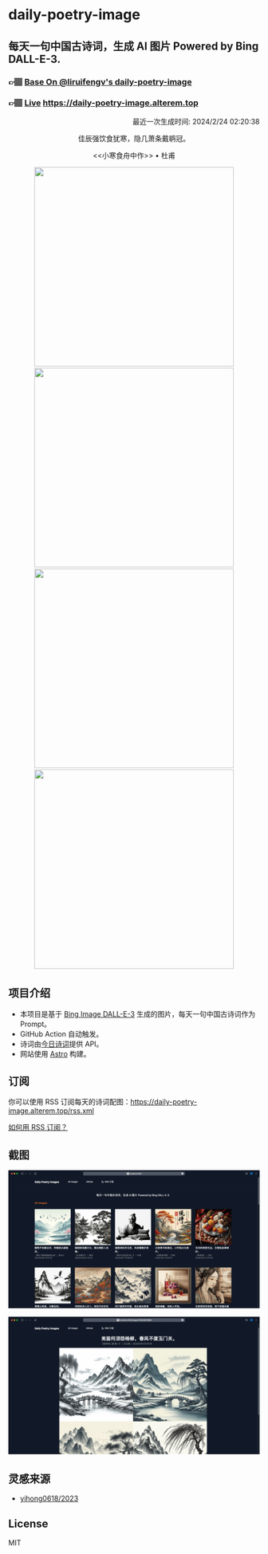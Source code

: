 
# daily-poetry-image

## 每天一句中国古诗词，生成 AI 图片 Powered by Bing DALL-E-3.

### 👉🏽 [Base On @liruifengv's daily-poetry-image](https://github.com/liruifengv/daily-poetry-image)

### 👉🏽 [Live](https://daily-poetry-image.alterem.top/) https://daily-poetry-image.alterem.top

<p align="right">
  最近一次生成时间: 2024/2/24 02:20:38
</p>
<p align="center">
佳辰强饮食犹寒，隐几萧条戴鹖冠。
</p>
<p align="center">
<<小寒食舟中作>> • 杜甫
</p>
<p align="center">
<img src="https://tse2.mm.bing.net/th/id/OIG3.ilfaezb7zJWAiU8GdTlX" height="400" width="400" />
<img src="https://tse1.mm.bing.net/th/id/OIG3.8kHPvAFOAxFjoSdD.s_n" height="400" width="400" />
<img src="https://tse3.mm.bing.net/th/id/OIG3.zurfrUyaBX80yYdS2ikc" height="400" width="400" />
<img src="https://tse1.mm.bing.net/th/id/OIG3.MinQ.9u81mVBd1RLnfbt" height="400" width="400" />
</p>

## 项目介绍

-   本项目是基于 [Bing Image DALL-E-3](https://www.bing.com/images/create) 生成的图片，每天一句中国古诗词作为 Prompt。
-   GitHub Action 自动触发。
-   诗词由[今日诗词](https://www.jinrishici.com/)提供 API。
-   网站使用 [Astro](https://astro.build) 构建。

## 订阅

你可以使用 RSS 订阅每天的诗词配图：https://daily-poetry-image.alterem.top/rss.xml

[如何用 RSS 订阅？](https://zhuanlan.zhihu.com/p/55026716)

## 截图

![图片列表](./screenshots/Snipaste_2023-12-28_21-00-26.png)

![图片详情](./screenshots/Snipaste_2023-12-28_21-00-53.png)

## 灵感来源

-   [yihong0618/2023](https://github.com/yihong0618/2023)

## License

MIT
